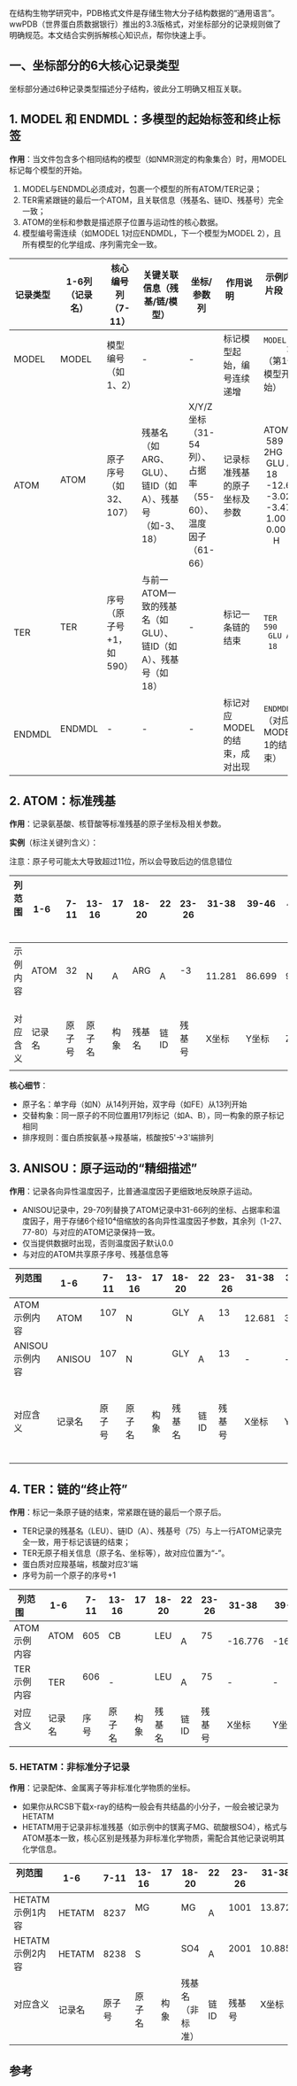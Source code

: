 


在结构生物学研究中，PDB格式文件是存储生物大分子结构数据的“通用语言”。wwPDB（世界蛋白质数据银行）推出的3.3版格式，对坐标部分的记录规则做了明确规范。本文结合实例拆解核心知识点，帮你快速上手。

## 一、坐标部分的6大核心记录类型

坐标部分通过6种记录类型描述分子结构，彼此分工明确又相互关联。
  
## 1. MODEL 和 ENDMDL：多模型的起始标签和终止标签

**作用**：当文件包含多个相同结构的模型（如NMR测定的构象集合）时，用MODEL标记每个模型的开始。

1. MODEL与ENDMDL必须成对，包裹一个模型的所有ATOM/TER记录；  
2. TER需紧跟链的最后一个ATOM，且关联信息（残基名、链ID、残基号）完全一致；  
3. ATOM的坐标和参数是描述原子位置与运动性的核心数据。
4. 模型编号需连续（如MODEL 1对应ENDMDL，下一个模型为MODEL 2），且所有模型的化学组成、序列需完全一致。

| 记录类型      | 1-6列（记录名）        | 核心编号列（7-11）         | 关键关联信息（残基/链/模型）                      | 坐标/参数列                                 | 作用说明                     | 示例内容片段                                                                        |
| --------- | ---------------- | ------------------- | ------------------------------------ | -------------------------------------- | ------------------------ | ----------------------------------------------------------------------------- |
| MODEL     | MODEL            | 模型编号（如1、2）          | -                                    | -                                      | 标记模型起始，编号连续递增            | `MODEL        1`（第1个模型开始）                                                     |
| ATOM      | ATOM             | 原子序号（如32、107）       | 残基名（如ARG、GLU）、链ID（如A）、残基号（如-3、18）    | X/Y/Z坐标（31-54列）、占据率（55-60）、温度因子（61-66） | 记录标准残基的原子坐标及参数           | ATOM    589 2HG  GLU A  18    -12.634  -3.023  -3.475  1.00  0.00           H |
| TER       | TER              | 序号（原子号+1，如590）      | 与前一ATOM一致的残基名（如GLU）、链ID（如A）、残基号（如18） | -                                      | 标记一条链的结束                 | `TER     590      GLU A  18`                                                  |
| ENDMDL    | ENDMDL           | -                   | -                                    | -                                      | 标记对应MODEL的结束，成对出现        | `ENDMDL`（对应MODEL 1的结束）                                                        |
## 2. ATOM：标准残基

**作用**：记录氨基酸、核苷酸等标准残基的原子坐标及相关参数。

**实例**（标注关键列含义）：

注意：原子号可能太大导致超过11位，所以会导致后边的信息错位

| 列范围       | 1-6    | 7-11 | 13-16 | 17   | 18-20 | 22   | 23-26  | 31-38   | 39-46   | 47-54   | 55-60  | 61-66 | 77-78 |
| --------- | ------ | ---- | ----- | ---- | ----- | ---- | ------ | ------- | ------- | ------- | ------ | ----- | ----- |
| 示例内容      | ATOM   | 32   | N     | A    | ARG   | A    | -3     | 11.281  | 86.699  | 94.383  | 0.50   | 35.88 | N     |
| 对应含义      | 记录名    | 原子号  | 原子名   | 构象   | 残基名   | 链ID  | 残基号    | X坐标     | Y坐标     | Z坐标     | 占据率    | 温度因子  | 元素    |
|           |        |      |       |      |       |      |        |         |         |         |        |       |       |
**核心细节**：
- 原子名：单字母（如N）从14列开始，双字母（如FE）从13列开始
- 交替构象：同一原子的不同位置用17列标记（如A、B），同一构象的原子标记相同
- 排序规则：蛋白质按氨基→羧基端，核酸按5'→3'端排列
## 3. ANISOU：原子运动的“精细描述”

**作用**：记录各向异性温度因子，比普通温度因子更细致地反映原子运动。
  
- ANISOU记录中，29-70列替换了ATOM记录中31-66列的坐标、占据率和温度因子，用于存储6个经10⁴倍缩放的各向异性温度因子参数，其余列（1-27、77-80）与对应的ATOM记录保持一致。
- 仅当提供数据时出现，否则温度因子默认0.0
- 与对应的ATOM共享原子序号、残基信息等

| 列范围       | 1-6    | 7-11 | 13-16 | 17  | 18-20 | 22  | 23-26 | 31-38  | 39-46  | 47-54   | 55-60  | 61-66  | 29-35  | 36-42  | 43-49  | 50-56  | 57-63  | 64-70  | 77-78 |
|--------------|--------|------|-------|-----|-------|-----|-------|--------|--------|---------|--------|--------|--------|--------|--------|--------|--------|--------|-------|
| ATOM示例内容 | ATOM   | 107  | N     |     | GLY   | A   | 13    | 12.681 | 37.302 | -25.211 | 1.000  | 15.56  | -      | -      | -      | -      | -      | -      | N      |
| ANISOU示例内容 | ANISOU | 107  | N     |     | GLY   | A   | 13    | -      | -      | -       | -      | -      | 2406   | 1892   | 1614   | 198    | 519    | -328   | N      |
| 对应含义     | 记录名  | 原子号 | 原子名 | 构象 | 残基名 | 链ID | 残基号 | X坐标  | Y坐标  | Z坐标   | 占据率  | 温度因子 | 温度因子参数1 | 温度因子参数2 | 温度因子参数3 | 温度因子参数4 | 温度因子参数5 | 温度因子参数6 | 元素  |

## 4. TER：链的“终止符”

**作用**：标记一条原子链的结束，常紧跟在链的最后一个原子后。 
- TER记录的残基名（LEU）、链ID（A）、残基号（75）与上一行ATOM记录完全一致，用于标记该链的结束；
- TER无原子相关信息（原子名、坐标等），故对应位置为“-”。
- 蛋白质对应羧基端，核酸对应3'端
- 序号为前一个原子的序号+1

| 列范围       | 1-6   | 7-11 | 13-16 | 17  | 18-20 | 22  | 23-26 | 31-38   | 39-46   | 47-54  | 55-60 | 61-66 | 77-78 |
|--------------|-------|------|-------|-----|-------|-----|-------|---------|---------|--------|-------|-------|-------|
| ATOM示例内容 | ATOM  | 605  | CB    |     | LEU   | A   | 75    | -16.776 | -16.283 | 4.844  | 1.00  | 55.51 | C     |
| TER示例内容  | TER   | 606  | -     |     | LEU   | A   | 75    | -       | -       | -      | -     | -     | -     |
| 对应含义     | 记录名 | 序号  | 原子名 | 构象 | 残基名 | 链ID | 残基号 | X坐标   | Y坐标   | Z坐标  | 占据率 | 温度因子 | 元素 |
### 5. HETATM：非标准分子记录

**作用**：记录配体、金属离子等非标准化学物质的坐标。
- 如果你从RCSB下载x-ray的结构一般会有共结晶的小分子，一般会被记录为HETATM
- HETATM用于记录非标准残基（如示例中的镁离子MG、硫酸根SO4），格式与ATOM基本一致，核心区别是残基为非标准化学物质，需配合其他记录说明其化学信息。

| 列范围         | 1-6     | 7-11 | 13-16  | 17   | 18-20    | 22   | 23-26  | 31-38    | 39-46     | 47-54     | 55-60  | 61-66 | 77-78  |
| ----------- | ------- | ---- | ------ | ---- | -------- | ---- | ------ | -------- | --------- | --------- | ------ | ----- | ------ |
| HETATM示例1内容 | HETATM  | 8237 | MG     |      | MG       | A    | 1001   | 13.872   | -2.555    | -29.045   | 1.00   | 27.36 | MG     |
| HETATM示例2内容 | HETATM  | 8238 | S      |      | SO4      | A    | 2001   | 10.885   | -15.746   | -14.404   | 1.00   | 47.84 | S      |
| 对应含义        | 记录名     | 原子号  | 原子名    | 构象   | 残基名（非标准） | 链ID  | 残基号    | X坐标      | Y坐标       | Z坐标       | 占据率    | 温度因子  | 元素     |

## 参考
